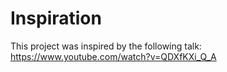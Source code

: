 # Inspiration

This project was inspired by the following talk: https://www.youtube.com/watch?v=QDXfKXi_Q_A
